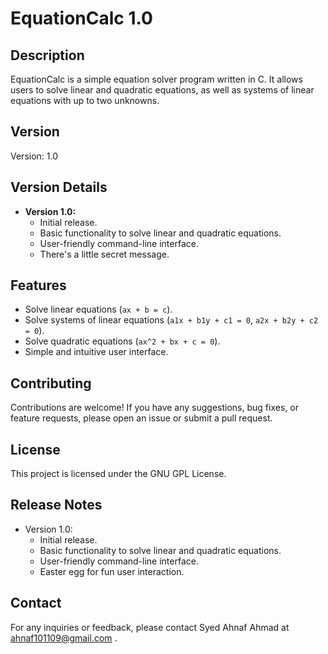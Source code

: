 # EquationCalc 1.0

## Description
EquationCalc is a simple equation solver program written in C. It allows users to solve linear and quadratic equations, as well as systems of linear equations with up to two unknowns.

## Version
Version: 1.0

## Version Details
- **Version 1.0:**
    - Initial release.
    - Basic functionality to solve linear and quadratic equations.
    - User-friendly command-line interface.
    - There's a little secret message.

## Features
- Solve linear equations (`ax + b = c`).
- Solve systems of linear equations (`a1x + b1y + c1 = 0`, `a2x + b2y + c2 = 0`).
- Solve quadratic equations (`ax^2 + bx + c = 0`).
- Simple and intuitive user interface.

## Contributing
Contributions are welcome! If you have any suggestions, bug fixes, or feature requests, please open an issue or submit a pull request.

## License
This project is licensed under the GNU GPL License.

## Release Notes
- Version 1.0:
    - Initial release.
    - Basic functionality to solve linear and quadratic equations.
    - User-friendly command-line interface.
    - Easter egg for fun user interaction.

## Contact
For any inquiries or feedback, please contact Syed Ahnaf Ahmad at ahnaf101109@gmail.com .

